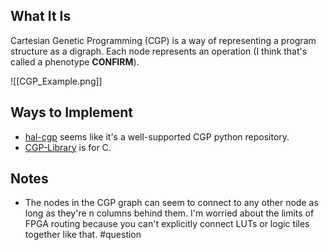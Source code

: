 ## What It Is

Cartesian Genetic Programming (CGP) is a way of representing a program structure as a digraph. Each node represents an operation (I think that's called a phenotype **CONFIRM**).

![[CGP_Example.png]]

## Ways to Implement

- [hal-cgp](https://github.com/Happy-Algorithms-League/hal-cgp]) seems like it's a well-supported CGP python repository.
- [CGP-Library](https://github.com/AndrewJamesTurner/CGP-Library) is for C.

## Notes

- The nodes in the CGP graph can seem to connect to any other node as long as they're n columns behind them. I'm worried about the limits of FPGA routing because you can't explicitly connect LUTs or logic tiles together like that. #question